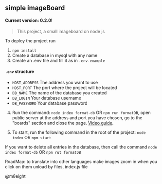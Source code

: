 ## simple imageBoard
#### Current version: 0.2.0!

> This project, a small imageboard on node js

To deploy the project run
1. ``npm install``
2. Create a database in mysql with any name
3. Create an .env file and fill it as in ``.env-example``
#### ``.env`` structure
- ``HOST_ADDRESS`` The address you want to use
- ``HOST_PORT`` The port where the project will be located
- ``DB_NAME`` The name of the database you created
- ``DB_LOGIN`` Your database username
- ``DB_PASSWORD`` Your database password

4. Run the command: 
``node index format-db``
OR
``npm run formatDB``,
open public server at the address and port you have chosen, go to the "boards" section and close the page.
[Video guide](https://youtu.be/eSe7ta88ZBs).

5. To start, run the following command in the root of the project:
``node index``
OR
``npm start``

If you want to delete all entries in the database, then call the command
``node index format-db``
OR
``npm rut formatDB``

RoadMap: 
to translate into other languages
make images zoom in when you click on them
unload by files, index.js file

@m8eight